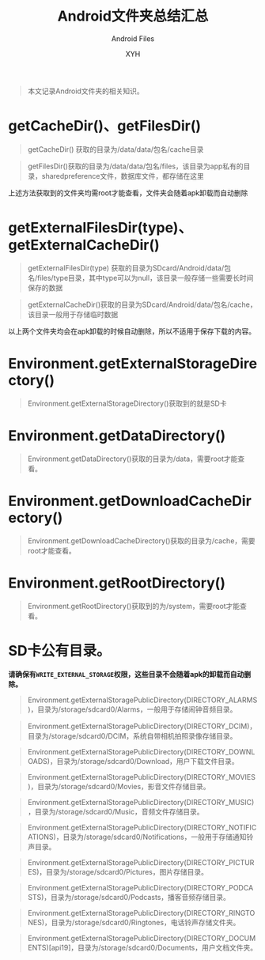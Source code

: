 ﻿---
layout: post
title: "Android文件夹总结汇总"
subtitle: "Android Files"
author: "XYH"
header-img: ""
header-bg-css: "linear-gradient(to right, #404040, #687a86);"
tags:
  - Android
  - Files
---

> 本文记录Android文件夹的相关知识。

# getCacheDir()、getFilesDir()
> getCacheDir() 获取的目录为/data/data/包名/cache目录

> getFilesDir()获取的目录为/data/data/包名/files，该目录为app私有的目录，sharedpreference文件，数据库文件，都存储在这里

上述方法获取到的文件夹均需root才能查看，文件夹会随着apk卸载而自动删除

# getExternalFilesDir(type)、getExternalCacheDir()
> getExternalFilesDir(type) 获取的目录为SDcard/Android/data/包名/files/type目录，其中type可以为null，该目录一般存储一些需要长时间保存的数据

> getExternalCacheDir()获取的目录为SDcard/Android/data/包名/cache，该目录一般用于存储临时数据

以上两个文件夹均会在apk卸载的时候自动删除，所以不适用于保存下载的内容。

# Environment.getExternalStorageDirectory()
> Environment.getExternalStorageDirectory()获取到的就是SD卡

# Environment.getDataDirectory()
> Environment.getDataDirectory()获取的目录为/data，需要root才能查看。

# Environment.getDownloadCacheDirectory()
> Environment.getDownloadCacheDirectory()获取的目录为/cache，需要root才能查看。

# Environment.getRootDirectory()
> Environment.getRootDirectory()获取到的为/system，需要root才能查看。

# SD卡公有目录。

**请确保有`WRITE_EXTERNAL_STORAGE`权限，这些目录不会随着apk的卸载而自动删除。**

> Environment.getExternalStoragePublicDirectory(DIRECTORY_ALARMS)，目录为/storage/sdcard0/Alarms，一般用于存储闹钟音频目录。

> Environment.getExternalStoragePublicDirectory(DIRECTORY_DCIM)，目录为/storage/sdcard0/DCIM，系统自带相机拍照录像存储目录。

> Environment.getExternalStoragePublicDirectory(DIRECTORY_DOWNLOADS)，目录为/storage/sdcard0/Download，用户下载文件目录。

> Environment.getExternalStoragePublicDirectory(DIRECTORY_MOVIES)，目录为/storage/sdcard0/Movies，影音文件存储目录。

> Environment.getExternalStoragePublicDirectory(DIRECTORY_MUSIC)，目录为/storage/sdcard0/Music，音频文件存储目录。

> Environment.getExternalStoragePublicDirectory(DIRECTORY_NOTIFICATIONS)，目录为/storage/sdcard0/Notifications，一般用于存储通知铃声目录。

> Environment.getExternalStoragePublicDirectory(DIRECTORY_PICTURES)，目录为/storage/sdcard0/Pictures，图片存储目录。

> Environment.getExternalStoragePublicDirectory(DIRECTORY_PODCASTS)，目录为/storage/sdcard0/Podcasts，播客音频存储目录。

> Environment.getExternalStoragePublicDirectory(DIRECTORY_RINGTONES)，目录为/storage/sdcard0/Ringtones，电话铃声存储文件夹。

> Environment.getExternalStoragePublicDirectory(DIRECTORY_DOCUMENTS)[api19]，目录为/storage/sdcard0/Documents，用户文档文件夹。






